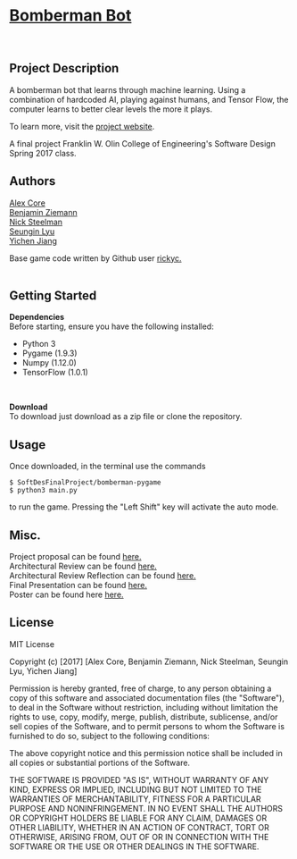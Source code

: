 <H1><a href="https://zneb97.github.io/SoftDesFinalProject/">Bomberman Bot</a></H1><br>

## Project Description<br>
A bomberman bot that learns through machine learning. Using a combination of hardcoded AI, playing against humans, and Tensor Flow, the computer learns to better clear levels the more it plays. <br>

To learn more, visit the <a href="https://zneb97.github.io/SoftDesFinalProject/">project website</a>.<br>

A final project Franklin W. Olin College of Engineering's Software Design Spring 2017 class.<br>

## Authors<br>
<a href="https://github.com/Ryofashadewalk">Alex Core</a><br>
<a href="https://github.com/zneb97">Benjamin Ziemann</a><br>
<a href="https://github.com/CleanestMink126">Nick Steelman</a><br>
<a href="https://github.com/SeunginLyu">Seungin Lyu</a><br>
<a href="https://github.com/yjiang0929">Yichen Jiang</a><br>


Base game code written by Github user <a href="https://github.com/rickyc/bomberman-pygame">rickyc.</a><br>
<br>

## Getting Started<br>
**Dependencies**<br>
Before starting, ensure you have the following installed:<br>
* Python 3
* Pygame (1.9.3) <br>
* Numpy (1.12.0) <br>
* TensorFlow (1.0.1)
<br>

**Download**<br>
To download just download as a zip file or clone the repository.

## Usage<br>
Once downloaded, in the terminal use the commands
```shell
$ SoftDesFinalProject/bomberman-pygame
$ python3 main.py
```
to run the game. Pressing the "Left Shift" key will activate the auto mode.

## Misc.<br>
Project proposal can be found <a href="https://github.com/zneb97/SoftDesFinalProject/blob/master/project_docs/ProjectProposal.md">here.</a><br>
Architectural Review can be found <a href="https://github.com/zneb97/SoftDesFinalProject/blob/master/project_docs/ArchitecturalReview.md">here.</a>
<br>
Architectural Review Reflection can be found <a href="https://github.com/zneb97/SoftDesFinalProject/blob/master/project_docs/ReflectionSynthesis.md">here.</a><br>
Final Presentation can be found <a href="https://docs.google.com/presentation/d/1YaGlI_PHdcVWGIpH5ofd0F1Tq2FRwAVLr6wR0Bzh7g0/edit?usp=sharing">here.</a><br>
Poster can be found here <a href="https://github.com/zneb97/SoftDesFinalProject/blob/master/docs/sofdesPoster.pdf">here.</a>
## License<br>
MIT License

Copyright (c) [2017] [Alex Core, Benjamin Ziemann, Nick Steelman, Seungin Lyu, Yichen Jiang]

Permission is hereby granted, free of charge, to any person obtaining a copy
of this software and associated documentation files (the "Software"), to deal
in the Software without restriction, including without limitation the rights
to use, copy, modify, merge, publish, distribute, sublicense, and/or sell
copies of the Software, and to permit persons to whom the Software is
furnished to do so, subject to the following conditions:

The above copyright notice and this permission notice shall be included in all
copies or substantial portions of the Software.

THE SOFTWARE IS PROVIDED "AS IS", WITHOUT WARRANTY OF ANY KIND, EXPRESS OR
IMPLIED, INCLUDING BUT NOT LIMITED TO THE WARRANTIES OF MERCHANTABILITY,
FITNESS FOR A PARTICULAR PURPOSE AND NONINFRINGEMENT. IN NO EVENT SHALL THE
AUTHORS OR COPYRIGHT HOLDERS BE LIABLE FOR ANY CLAIM, DAMAGES OR OTHER
LIABILITY, WHETHER IN AN ACTION OF CONTRACT, TORT OR OTHERWISE, ARISING FROM,
OUT OF OR IN CONNECTION WITH THE SOFTWARE OR THE USE OR OTHER DEALINGS IN THE
SOFTWARE.
